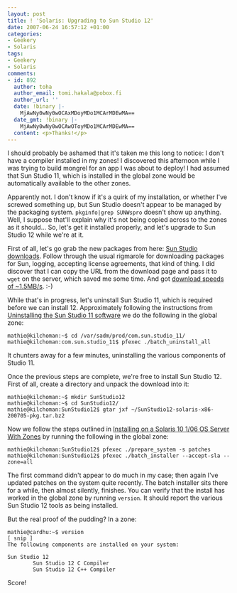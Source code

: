 ```yaml
---
layout: post
title: ! 'Solaris: Upgrading to Sun Studio 12'
date: 2007-06-24 16:57:12 +01:00
categories:
- Geekery
- Solaris
tags:
- Geekery
- Solaris
comments:
- id: 892
  author: toha
  author_email: tomi.hakala@pobox.fi
  author_url: ''
  date: !binary |-
    MjAwNy0wNy0wOCAxMDoyMDo1MCArMDEwMA==
  date_gmt: !binary |-
    MjAwNy0wNy0wOCAwOToyMDo1MCArMDEwMA==
  content: <p>Thanks!</p>
---
```

I should probably be ashamed that it's taken me this long to notice: I don't have a compiler installed in my zones!  I discovered this afternoon while I was trying to build mongrel for an app I was about to deploy!  I had assumed that Sun Studio 11, which is installed in the global zone would be automatically available to the other zones.

Apparently not.  I don't know if it's a quirk of my installation, or whether I've screwed something up, but Sun Studio doesn't appear to be managed by the packaging system.  `pkginfo|grep SUNWspro` doesn't show up anything.  Well, I suppose that'll explain why it's not being copied across to the zones as it should...  So, let's get it installed properly, and let's upgrade to Sun Studio 12 while we're at it.

First of all, let's go grab the new packages from here: [Sun Studio downloads](http://developers.sun.com/sunstudio/downloads/index.jsp).  Follow through the usual rigmarole for downloading packages for Sun, logging, accepting license agreements, that kind of thing.  I did discover that I can copy the URL from the download page and pass it to `wget` on the server, which saved me some time.  And got [download speeds of ~1.5MB/s](http://belowzero.biz/). :-)

While that's in progress, let's uninstall Sun Studio 11, which is required before we can install 12.  Approximately following the instructions from [Uninstalling the Sun Studio 11 software](http://docs.sun.com/source/819-3052/remove.html#56314) we do the following in the global zone:

    mathie@kilchoman:~$ cd /var/sadm/prod/com.sun.studio_11/
    mathie@kilchoman:com.sun.studio_11$ pfexec ./batch_uninstall_all

It chunters away for a few minutes, uninstalling the various components of Studio 11.

Once the previous steps are complete, we're free to install Sun Studio 12.  First of all, create a directory and unpack the download into it:

    mathie@kilchoman:~$ mkdir SunStudio12
    mathie@kilchoman:~$ cd SunStudio12/
    mathie@kilchoman:SunStudio12$ gtar jxf ~/SunStudio12-solaris-x86-200705-pkg.tar.bz2

Now we follow the steps outlined in [Installing on a Solaris 10 1/06 OS Server With Zones](http://docs.sun.com/app/docs/doc/820-0273/6nc1a9djl?a=view) by running the following in the global zone:

    mathie@kilchoman:SunStudio12$ pfexec ./prepare_system -s patches
    mathie@kilchoman:SunStudio12$ pfexec ./batch_installer --accept-sla --zone=all

The first command didn't appear to do much in my case; then again I've updated patches on the system quite recently.  The batch installer sits there for a while, then almost silently, finishes.  You can verify that the install has worked in the global zone by running `version`.  It should report the various Sun Studio 12 tools as being installed.

But the real proof of the pudding?  In a zone:

    mathie@cardhu:~$ version
    [ snip ]
    The following components are installed on your system:

    Sun Studio 12
            Sun Studio 12 C Compiler
            Sun Studio 12 C++ Compiler

Score!
